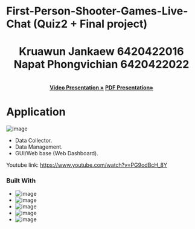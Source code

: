 # First-Person-Shooter-Games-Live-Chat (Quiz2 + Final project)

<div align="center">
  <a href="https://github.com/othneildrew/Best-README-Template">
   
  </a>


  <p align="center">
   <h1> Kruawun Jankaew 6420422016 <br />Napat Phongvichian 6420422022 </h1>
    <br />
    <a href="https://www.youtube.com/watch?v=PG9odBcH_8Y"><strong>Video Presentation »</strong></a>
    <a href="https://github.com/gnapat/First-Person-Shooter-Games-Live-Chat/blob/main/DADS5001_FPS_Game_Streaming.pdf"><strong>PDF Presentation»</strong></a>
    <br />
  </p>
</div>

# Application
![image](https://user-images.githubusercontent.com/22583786/212804762-641ddd0b-f0b5-4218-9103-e77cedcbaba3.png)



- Data Collector.
- Data Management.
- GUI/Web base (Web Dashboard).


Youtube link: https://www.youtube.com/watch?v=PG9odBcH_8Y

### Built With

*  ![image](https://user-images.githubusercontent.com/22583786/212804400-654f8223-6aa5-42be-91c1-42729156d399.png)
* ![image](https://user-images.githubusercontent.com/22583786/212804423-93cbc244-d456-474d-bf3a-3a639ebe3957.png)
* ![image](https://user-images.githubusercontent.com/22583786/212804445-bbf1d614-dd38-4dc9-9b30-295e5550cfdf.png)
* ![image](https://user-images.githubusercontent.com/22583786/212804462-346dcaff-8fdb-4ca7-9eb8-9578926ef6d3.png)
* ![image](https://user-images.githubusercontent.com/22583786/212804478-7e86d258-43e5-4ec3-ac6e-aab09ab596e0.png)


